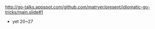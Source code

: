 http://go-talks.appspot.com/github.com/matryer/present/idiomatic-go-tricks/main.slide#1

- yet 20~27
